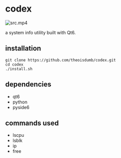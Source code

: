 # codex

![src.mp4]()

a system info utility built with Qt6.

## installation

```
git clone https://github.com/theoisdumb/codex.git
cd codex
./install.sh
```

## dependencies

- qt6
- python
- pyside6

## commands used
- lscpu
- lsblk
- ip
- free
